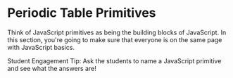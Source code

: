 # Periodic Table Primitives

Think of JavaScript primitives as being the building blocks of JavaScript. In this section, you're going to make sure that everyone is on the same page with JavaScript basics.

<Success>
Student Engagement Tip: Ask the students to name a JavaScript primitive and see what the answers are!
</Success>
